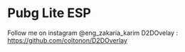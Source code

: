 # Pubg Lite ESP
 Follow me on instagram @eng_zakaria_karim D2DOvelay : https://github.com/coltonon/D2DOverlay

